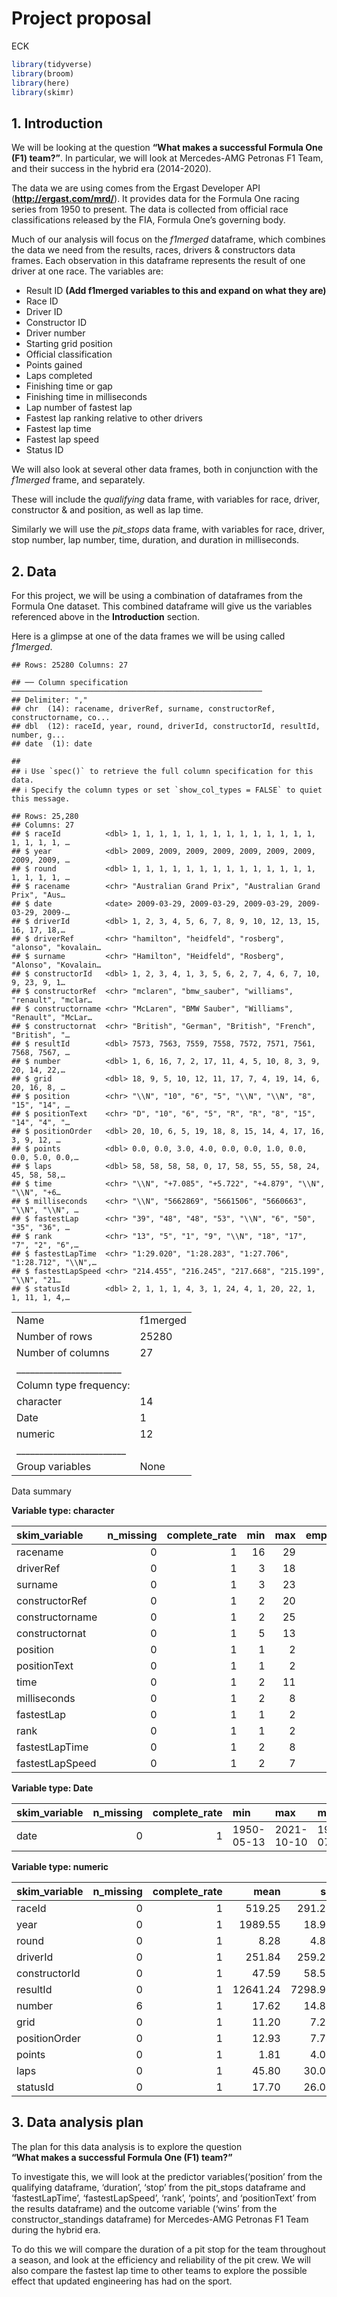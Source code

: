 Project proposal
================
ECK

``` r
library(tidyverse)
library(broom)
library(here)
library(skimr)
```

## 1. Introduction

We will be looking at the question **“What makes a successful Formula
One (F1) team?”**. In particular, we will look at Mercedes-AMG Petronas
F1 Team, and their success in the hybrid era (2014-2020).

The data we are using comes from the Ergast Developer API
(**<http://ergast.com/mrd/>**). It provides data for the Formula One
racing series from 1950 to present. The data is collected from official
race classifications released by the FIA, Formula One’s governing body.

Much of our analysis will focus on the *f1merged* dataframe, which
combines the data we need from the results, races, drivers &
constructors data frames. Each observation in this dataframe represents
the result of one driver at one race. The variables are:

-   Result ID **(Add f1merged variables to this and expand on what they
    are)**
-   Race ID  
-   Driver ID  
-   Constructor ID  
-   Driver number  
-   Starting grid position  
-   Official classification  
-   Points gained  
-   Laps completed  
-   Finishing time or gap  
-   Finishing time in milliseconds  
-   Lap number of fastest lap  
-   Fastest lap ranking relative to other drivers  
-   Fastest lap time  
-   Fastest lap speed  
-   Status ID

We will also look at several other data frames, both in conjunction with
the *f1merged* frame, and separately.

These will include the *qualifying* data frame, with variables for race,
driver, constructor & and position, as well as lap time.

Similarly we will use the *pit\_stops* data frame, with variables for
race, driver, stop number, lap number, time, duration, and duration in
milliseconds.

## 2. Data

For this project, we will be using a combination of dataframes from the
Formula One dataset. This combined dataframe will give us the variables
referenced above in the **Introduction** section.

Here is a glimpse at one of the data frames we will be using called
*f1merged*.

    ## Rows: 25280 Columns: 27

    ## ── Column specification ────────────────────────────────────────────────────────
    ## Delimiter: ","
    ## chr  (14): racename, driverRef, surname, constructorRef, constructorname, co...
    ## dbl  (12): raceId, year, round, driverId, constructorId, resultId, number, g...
    ## date  (1): date

    ## 
    ## ℹ Use `spec()` to retrieve the full column specification for this data.
    ## ℹ Specify the column types or set `show_col_types = FALSE` to quiet this message.

    ## Rows: 25,280
    ## Columns: 27
    ## $ raceId          <dbl> 1, 1, 1, 1, 1, 1, 1, 1, 1, 1, 1, 1, 1, 1, 1, 1, 1, 1, …
    ## $ year            <dbl> 2009, 2009, 2009, 2009, 2009, 2009, 2009, 2009, 2009, …
    ## $ round           <dbl> 1, 1, 1, 1, 1, 1, 1, 1, 1, 1, 1, 1, 1, 1, 1, 1, 1, 1, …
    ## $ racename        <chr> "Australian Grand Prix", "Australian Grand Prix", "Aus…
    ## $ date            <date> 2009-03-29, 2009-03-29, 2009-03-29, 2009-03-29, 2009-…
    ## $ driverId        <dbl> 1, 2, 3, 4, 5, 6, 7, 8, 9, 10, 12, 13, 15, 16, 17, 18,…
    ## $ driverRef       <chr> "hamilton", "heidfeld", "rosberg", "alonso", "kovalain…
    ## $ surname         <chr> "Hamilton", "Heidfeld", "Rosberg", "Alonso", "Kovalain…
    ## $ constructorId   <dbl> 1, 2, 3, 4, 1, 3, 5, 6, 2, 7, 4, 6, 7, 10, 9, 23, 9, 1…
    ## $ constructorRef  <chr> "mclaren", "bmw_sauber", "williams", "renault", "mclar…
    ## $ constructorname <chr> "McLaren", "BMW Sauber", "Williams", "Renault", "McLar…
    ## $ constructornat  <chr> "British", "German", "British", "French", "British", "…
    ## $ resultId        <dbl> 7573, 7563, 7559, 7558, 7572, 7571, 7561, 7568, 7567, …
    ## $ number          <dbl> 1, 6, 16, 7, 2, 17, 11, 4, 5, 10, 8, 3, 9, 20, 14, 22,…
    ## $ grid            <dbl> 18, 9, 5, 10, 12, 11, 17, 7, 4, 19, 14, 6, 20, 16, 8, …
    ## $ position        <chr> "\\N", "10", "6", "5", "\\N", "\\N", "8", "15", "14", …
    ## $ positionText    <chr> "D", "10", "6", "5", "R", "R", "8", "15", "14", "4", "…
    ## $ positionOrder   <dbl> 20, 10, 6, 5, 19, 18, 8, 15, 14, 4, 17, 16, 3, 9, 12, …
    ## $ points          <dbl> 0.0, 0.0, 3.0, 4.0, 0.0, 0.0, 1.0, 0.0, 0.0, 5.0, 0.0,…
    ## $ laps            <dbl> 58, 58, 58, 58, 0, 17, 58, 55, 55, 58, 24, 45, 58, 58,…
    ## $ time            <chr> "\\N", "+7.085", "+5.722", "+4.879", "\\N", "\\N", "+6…
    ## $ milliseconds    <chr> "\\N", "5662869", "5661506", "5660663", "\\N", "\\N", …
    ## $ fastestLap      <chr> "39", "48", "48", "53", "\\N", "6", "50", "35", "36", …
    ## $ rank            <chr> "13", "5", "1", "9", "\\N", "18", "17", "7", "2", "6",…
    ## $ fastestLapTime  <chr> "1:29.020", "1:28.283", "1:27.706", "1:28.712", "\\N",…
    ## $ fastestLapSpeed <chr> "214.455", "216.245", "217.668", "215.199", "\\N", "21…
    ## $ statusId        <dbl> 2, 1, 1, 1, 4, 3, 1, 24, 4, 1, 20, 22, 1, 1, 11, 1, 4,…

|                                                  |          |
|:-------------------------------------------------|:---------|
| Name                                             | f1merged |
| Number of rows                                   | 25280    |
| Number of columns                                | 27       |
| \_\_\_\_\_\_\_\_\_\_\_\_\_\_\_\_\_\_\_\_\_\_\_   |          |
| Column type frequency:                           |          |
| character                                        | 14       |
| Date                                             | 1        |
| numeric                                          | 12       |
| \_\_\_\_\_\_\_\_\_\_\_\_\_\_\_\_\_\_\_\_\_\_\_\_ |          |
| Group variables                                  | None     |

Data summary

**Variable type: character**

| skim\_variable  | n\_missing | complete\_rate | min | max | empty | n\_unique | whitespace |
|:----------------|-----------:|---------------:|----:|----:|------:|----------:|-----------:|
| racename        |          0 |              1 |  16 |  29 |     0 |        48 |          0 |
| driverRef       |          0 |              1 |   3 |  18 |     0 |       853 |          0 |
| surname         |          0 |              1 |   3 |  23 |     0 |       794 |          0 |
| constructorRef  |          0 |              1 |   2 |  20 |     0 |       210 |          0 |
| constructorname |          0 |              1 |   2 |  25 |     0 |       210 |          0 |
| constructornat  |          0 |              1 |   5 |  13 |     0 |        24 |          0 |
| position        |          0 |              1 |   1 |   2 |     0 |        34 |          0 |
| positionText    |          0 |              1 |   1 |   2 |     0 |        39 |          0 |
| time            |          0 |              1 |   2 |  11 |     0 |      6523 |          0 |
| milliseconds    |          0 |              1 |   2 |   8 |     0 |      6722 |          0 |
| fastestLap      |          0 |              1 |   1 |   2 |     0 |        80 |          0 |
| rank            |          0 |              1 |   1 |   2 |     0 |        26 |          0 |
| fastestLapTime  |          0 |              1 |   2 |   8 |     0 |      6313 |          0 |
| fastestLapSpeed |          0 |              1 |   2 |   7 |     0 |      6449 |          0 |

**Variable type: Date**

| skim\_variable | n\_missing | complete\_rate | min        | max        | median     | n\_unique |
|:---------------|-----------:|---------------:|:-----------|:-----------|:-----------|----------:|
| date           |          0 |              1 | 1950-05-13 | 2021-10-10 | 1990-07-01 |      1051 |

**Variable type: numeric**

| skim\_variable | n\_missing | complete\_rate |     mean |      sd |   p0 |     p25 |     p50 |      p75 |  p100 | hist  |
|:---------------|-----------:|---------------:|---------:|--------:|-----:|--------:|--------:|---------:|------:|:------|
| raceId         |          0 |              1 |   519.25 |  291.22 |    1 |  288.00 |   504.0 |   764.00 |  1067 | ▆▇▇▆▆ |
| year           |          0 |              1 |  1989.55 |   18.97 | 1950 | 1976.00 |  1990.0 |  2006.00 |  2021 | ▃▆▇▆▇ |
| round          |          0 |              1 |     8.28 |    4.86 |    1 |    4.00 |     8.0 |    12.00 |    21 | ▇▆▅▃▁ |
| driverId       |          0 |              1 |   251.84 |  259.27 |    1 |   56.00 |   159.0 |   347.00 |   854 | ▇▃▂▁▂ |
| constructorId  |          0 |              1 |    47.59 |   58.53 |    1 |    6.00 |    25.0 |    58.00 |   214 | ▇▂▁▁▁ |
| resultId       |          0 |              1 | 12641.24 | 7298.91 |    1 | 6320.75 | 12640.5 | 18960.25 | 25285 | ▇▇▇▇▇ |
| number         |          6 |              1 |    17.62 |   14.85 |    0 |    7.00 |    15.0 |    23.00 |   208 | ▇▁▁▁▁ |
| grid           |          0 |              1 |    11.20 |    7.27 |    0 |    5.00 |    11.0 |    17.00 |    34 | ▇▇▇▃▁ |
| positionOrder  |          0 |              1 |    12.93 |    7.74 |    1 |    6.00 |    12.0 |    19.00 |    39 | ▇▇▆▂▁ |
| points         |          0 |              1 |     1.81 |    4.05 |    0 |    0.00 |     0.0 |     2.00 |    50 | ▇▁▁▁▁ |
| laps           |          0 |              1 |    45.80 |   30.01 |    0 |   21.00 |    52.0 |    66.00 |   200 | ▅▇▁▁▁ |
| statusId       |          0 |              1 |    17.70 |   26.09 |    1 |    1.00 |    11.0 |    14.00 |   139 | ▇▁▁▁▁ |

## 3. Data analysis plan

The plan for this data analysis is to explore the question  
**“What makes a successful Formula One (F1) team?”**

To investigate this, we will look at the predictor variables(‘position’
from the qualifying dataframe, ‘duration’, ‘stop’ from the pit\_stops
dataframe and ‘fastestLapTime’, ‘fastestLapSpeed’, ‘rank’, ‘points’, and
‘positionText’ from the results dataframe) and the outcome variable
(‘wins’ from the constructor\_standings dataframe) for Mercedes-AMG
Petronas F1 Team during the hybrid era.

To do this we will compare the duration of a pit stop for the team
throughout a season, and look at the efficiency and reliability of the
pit crew. We will also compare the fastest lap time to other teams to
explore the possible effect that updated engineering has had on the
sport.
